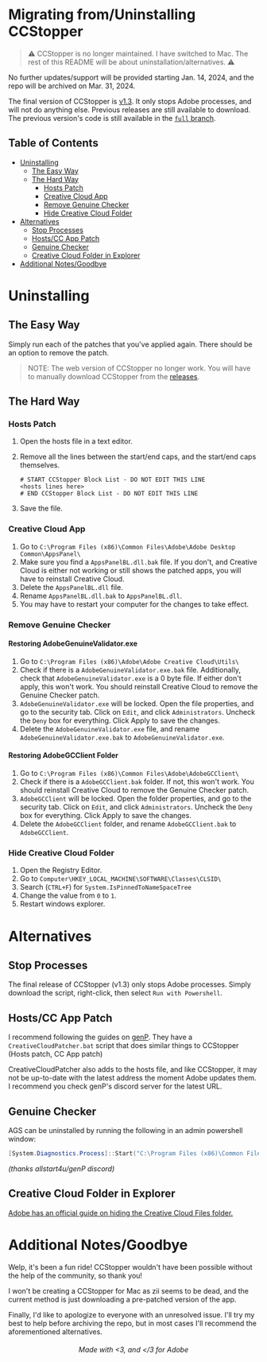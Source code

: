 # Migrating from/Uninstalling CCStopper <!-- omit in toc -->
 > ⚠️ CCStopper is no longer maintained. I have switched to Mac. The rest of this README will be about uninstallation/alternatives. ⚠️

 No further updates/support will be provided starting Jan. 14, 2024, and the repo will be archived on Mar. 31, 2024.

 The final version of CCStopper is [v1.3](https://github.com/eaaasun/CCStopper/releases/). It only stops Adobe processes, and will not do anything else. Previous releases are still available to download. The previous version's code is still available in the [`full` branch](https://github.com/eaaasun/CCStopper/tree/full).

## Table of Contents <!-- omit in toc -->
- [Uninstalling](#uninstalling)
  - [The Easy Way](#the-easy-way)
  - [The Hard Way](#the-hard-way)
    - [Hosts Patch](#hosts-patch)
    - [Creative Cloud App](#creative-cloud-app)
    - [Remove Genuine Checker](#remove-genuine-checker)
    - [Hide Creative Cloud Folder](#hide-creative-cloud-folder)
- [Alternatives](#alternatives)
  - [Stop Processes](#stop-processes)
  - [Hosts/CC App Patch](#hostscc-app-patch)
  - [Genuine Checker](#genuine-checker)
  - [Creative Cloud Folder in Explorer](#creative-cloud-folder-in-explorer)
- [Additional Notes/Goodbye](#additional-notesgoodbye)


# Uninstalling
## The Easy Way
Simply run each of the patches that you've applied again. There should be an option to remove the patch.
> NOTE: The web version of CCStopper no longer work. You will have to manually download CCStopper from the [releases](https://github.com/eaaasun/CCStopper/releases).

## The Hard Way
### Hosts Patch
1. Open the hosts file in a text editor. 
2. Remove all the lines between the start/end caps, and the start/end caps themselves.


   ```
   # START CCStopper Block List - DO NOT EDIT THIS LINE
   <hosts lines here>
   # END CCStopper Block List - DO NOT EDIT THIS LINE
   ```

3. Save the file.

### Creative Cloud App
1. Go to `C:\Program Files (x86)\Common Files\Adobe\Adobe Desktop Common\AppsPanel\`
2. Make sure you find a `AppsPanelBL.dll.bak` file. If you don't, and Creative Cloud is either not working or still shows the patched apps, you will have to reinstall Creative Cloud.
3. Delete the `AppsPanelBL.dll` file.
4. Rename `AppsPanelBL.dll.bak` to `AppsPanelBL.dll`.
5. You may have to restart your computer for the changes to take effect.

### Remove Genuine Checker

#### Restoring AdobeGenuineValidator.exe <!-- omit in toc -->
1. Go to `C:\Program Files (x86)\Adobe\Adobe Creative Cloud\Utils\`
2. Check if there is a `AdobeGenuineValidator.exe.bak` file. Additionally, check that `AdobeGenuineValidator.exe` is a 0 byte file. If either don't apply, this won't work. You should reinstall Creative Cloud to remove the Genuine Checker patch.
3. `AdobeGenuineValidator.exe` will be locked. Open the file properties, and go to the security tab. Click on `Edit`, and click `Administrators`. Uncheck the `Deny` box for everything. Click Apply to save the changes.
4. Delete the `AdobeGenuineValidator.exe` file, and rename `AdobeGenuineValidator.exe.bak` to `AdobeGenuineValidator.exe`.
  
#### Restoring AdobeGCClient Folder <!-- omit in toc -->
1. Go to `C:\Program Files (x86)\Common Files\Adobe\AdobeGCClient\`
2. Check if there is a `AdobeGCClient.bak` folder. If not, this won't work. You should reinstall Creative Cloud to remove the Genuine Checker patch.
3. `AdobeGCClient` will be locked. Open the folder properties, and go to the security tab. Click on `Edit`, and click `Administrators`. Uncheck the `Deny` box for everything. Click Apply to save the changes.
4. Delete the `AdobeGCClient` folder, and rename `AdobeGCClient.bak` to `AdobeGCClient`.

### Hide Creative Cloud Folder
1. Open the Registry Editor.
2. Go to `Computer\HKEY_LOCAL_MACHINE\SOFTWARE\Classes\CLSID\`
3. Search (`CTRL+F`) for `System.IsPinnedToNameSpaceTree`
4. Change the value from `0` to `1`.
5. Restart windows explorer.

# Alternatives

## Stop Processes
The final release of CCStopper (v1.3) only stops Adobe processes. Simply download the script, right-click, then select `Run with Powershell`.

## Hosts/CC App Patch
I recommend following the guides on [genP](https://reddit.com/r/genP). They have a `CreativeCloudPatcher.bat` script that does similar things to CCStopper (Hosts patch, CC App patch)

CreativeCloudPatcher also adds to the hosts file, and like CCStopper, it may not be up-to-date with the latest address the moment Adobe updates them. I recommend you check genP's discord server for the latest URL.

## Genuine Checker
AGS can be uninstalled by running the following in an admin powershell window:
```powershell
[System.Diagnostics.Process]::Start("C:\Program Files (x86)\Common Files\Adobe\AdobeGCClient\AdobeCleanUpUtility.exe")
```
*(thanks allstart4u/genP discord)*

## Creative Cloud Folder in Explorer
[Adobe has an official guide on hiding the Creative Cloud Files folder.](https://helpx.adobe.com/ie/creative-cloud/kb/remove-cc-files-folder-shortcut-navigation-panel.html)

# Additional Notes/Goodbye
Welp, it's been a fun ride! CCStopper wouldn't have been possible without the help of the community, so thank you!

I won't be creating a CCStopper for Mac as zii seems to be dead, and the current method is just downloading a pre-patched version of the app.

Finally, I'd like to apologize to everyone with an unresolved issue. I'll try my best to help before archiving the repo, but in most cases I'll recommend the aforementioned alternatives.

<h6 align="center">Made with &lt;3, and &lt;/3 for Adobe</h6>
